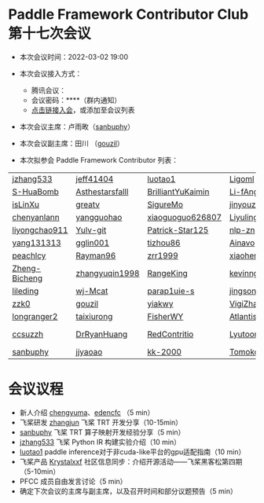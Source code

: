# Paddle Framework Contributor Club 第十七次会议

- 本次会议时间：2022-03-02 19:00

- 本次会议接入方式：

  - 腾讯会议：
  - 会议密码：\*\*\*\*（群内通知）
  - [点击链接入会](https://meeting.tencent.com/dm/NEPbd5TNdfIN)，或添加至会议列表

- 本次会议主席：卢雨畋（[sanbuphy](https://github.com/sanbuphy)）

- 本次会议副主席：田川 （[gouzil](https://github.com/gouzil)）

- 本次拟参会 Paddle Framework Contributor 列表：

 |   |       |        |           |         |          |
| ------------------------------------------------- | ----------------------------------------------------- | --------------------------------------------------------- | ----------------------------------------------------- | --------------------------------------------------- | ------------------------------------------------- |
| [jzhang533](https://github.com/jzhang533)         | [jeff41404](https://github.com/jeff41404)             | [luotao1](https://github.com/luotao1)                     | [Ligoml](https://github.com/Ligoml)                   | [TCChenlong](https://github.com/TCChenlong)         | [guguguzi](https://github.com/guguguzi)           |
| [S-HuaBomb](https://github.com/S-HuaBomb)         | [Asthestarsfalll](https://github.com/Asthestarsfalll) | [BrilliantYuKaimin](https://github.com/BrilliantYuKaimin) | [Li-fAngyU](https://github.com/Li-fAngyU)             | [liqitong-a](https://github.com/liqitong-a)         | [unseenme](https://github.com/unseenme)           |
| [isLinXu](https://github.com/isLinXu)             | [greatv](https://github.com/greatv)                   | [SigureMo](https://github.com/SigureMo)                   | [jinyouzhi](https://github.com/jinyouzhi)             | [gsq7474741](https://github.com/gsq7474741)         | [thunder95](https://github.com/thunder95)         |
| [chenyanlann](https://github.com/chenyanlann)     | [yangguohao](https://github.com/yangguohao)           | [xiaoguoguo626807](https://github.com/xiaoguoguo626807)   | [Liyulingyue](https://github.com/Liyulingyue)         | [GeYuYao-hub](https://github.com/GeYuYao-hub)       | [fuqianya](https://github.com/fuqianya)           |
| [liyongchao911](https://github.com/liyongchao911) | [Yulv-git](https://github.com/Yulv-git)               | [Patrick-Star125](https://github.com/Patrick-Star125)     | [nlp-zn](https://github.com/nlp-zn)                   | [OccupyMars2025](https://github.com/OccupyMars2025) | [OuyangChao](https://github.com/OuyangChao)       |
| [yang131313](https://github.com/yang131313)       | [gglin001](https://github.com/gglin001)               | [tizhou86](https://github.com/tizhou86)                   | [Ainavo](https://github.com/Ainavo)                   | [ReganYue](https://github.com/ReganYue)             | [mrcangye](https://github.com/mrcangye)           |
| [peachlcy](https://github.com/peachlcy)           | [Rayman96](https://github.com/Rayman96)               | [zrr1999](https://github.com/zrr1999)                     | [xiaohemaikoo](https://github.com/xiaohemaikoo)       | [engineer1109](https://github.com/engineer1109)     | [enkilee](https://github.com/enkilee)             |
| [Zheng-Bicheng](https://github.com/Zheng-Bicheng) | [zhangyuqin1998](https://github.com/zhangyuqin1998)   | [RangeKing](https://github.com/RangeKing)                 | [kevinng77](https://github.com/kevinng77)             | [caolonghao](https://github.com/caolonghao)         | [AndPuQing](https://github.com/AndPuQing)         |
| [lileding](https://github.com/lileding)           | [wj-Mcat](https://github.com/wj-Mcat)                 | [parap1uie-s](https://github.com/parap1uie-s)             | [jingsongliujing](https://github.com/jingsongliujing) | [dasenCoding](https://github.com/dasenCoding)       | [PureNatural](https://github.com/PureNatural)     |
| [zzk0](https://github.com/zzk0)                   | [gouzil](https://github.com/gouzil)                   | [yiakwy](https://github.com/yiakwy)                       | [VigiZhang](https://github.com/VigiZhang)             | [huangjiyi](https://github.com/huangjiyi)           | [supercodebull](https://github.com/supercodebull) |
| [longranger2](https://github.com/longranger2)     | [taixiurong](https://github.com/taixiurong)           | [FisherWY](https://github.com/FisherWY)                   | [Atlantisming](https://github.com/Atlantisming)       | [Lemon-er](https://github.com/Lemon-er)             | [lizechng](https://github.com/lizechng)           |
| [ccsuzzh](https://github.com/ccsuzzh)             | [DrRyanHuang](https://github.com/DrRyanHuang)         | [RedContritio](https://github.com/RedContritio)           |   [Lyutoon](https://github.com/Lyutoon)                                                    |                [PommesPeter](https://github.com/PommesPeter)                                      |  [tianxingxia-cn](https://github.com/tianxingxia-cn)                                                 |
| [sanbuphy](https://github.com/sanbuphy)             | [jjyaoao](https://github.com/jjyaoao)         | [kk-2000](https://github.com/kk-2000)           |   [Tomoko-hjf](https://github.com/Tomoko-hjf)                                                    |                [edencfc](https://github.com/edencfc)                                      |         [chengyuma](https://github.com/chengyuma)                                       |         [edencfc](https://github.com/edencfc)    |           |

# 会议议程

- 新人介绍 [chengyuma](https://github.com/chengyuma)、[edencfc](https://github.com/edencfc) （5 min）
- 飞桨研发 [zhangjun](https://github.com/zhangjun) 飞桨 TRT 开发分享（10-15min）
- [sanbuphy](https://github.com/sanbuphy) 飞桨 TRT 算子映射开发经验分享（5 min）
- [jzhang533](https://github.com/jzhang533) 飞桨 Python IR 构建实验介绍（10 min）
- [luotao1](https://github.com/luotao1) paddle inference对于非cuda-like平台的gpu适配指南（10 min）
- 飞桨产品 [Krystalxxf](https://github.com/Krystalxxf) 社区信息同步：介绍开源活动——飞桨黑客松第四期（5-10min）
- PFCC 成员自由发言讨论（5 min）
- 确定下次会议的主席与副主席，以及召开时间和部分议题预告（5 min）
